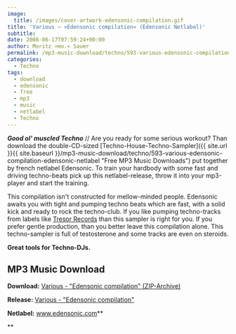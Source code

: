 ```yaml
---
image:
  title: /images/cover-artwork-edensonic-compilation.gif
title: 'Various – »Edensonic compilation« (Edensonic Netlabel)'
subtitle: 
date: 2008-06-17T07:59:24+00:00
author: Moritz »mo.« Sauer
permalink: /mp3-music-download/techno/593-various-edensonic-compilation-edensonic-netlabel
categories:
  - Techno
tags:
  - download
  - edensonic
  - free
  - mp3
  - music
  - netlabel
  - Techno
---
```

***Good ol' muscled Techno*** // Are you ready for some serious workout? Than download the double-CD-sized [Techno-House-Techno-Sampler]({{ site.url }}{{ site.baseurl }}/mp3-music-download/techno/593-various-edensonic-compilation-edensonic-netlabel "Free MP3 Music Downloads") put together by french netlabel Edensonic. To train your hardbody with some fast and driving techno-beats pick up this netlabel-release, throw it into your mp3-player and start the training.

<!--more-->

This compilation isn't constructed for mellow-minded people. Edensonic awaits you with tight and pumping techno beats which are fast, with a solid kick and ready to rock the techno-club. If you like pumping techno-tracks from labels like <a href="http://www.tresorberlin.de/" target="_blank">Tresor Records</a> than this sampler is right for you. If you prefer gentle production, than you better leave this compilation alone. This techno-sampler is full of testosterone and some tracks are even on steroids.

**Great tools for Techno-DJs.**

## MP3 Music Download

**Download:** [Various - "Edensonic compilation" (ZIP-Archive)](http://www.archive.org/download/Edensonic_020/Edensonic_020_vbr_mp3.zip)
  
**Release:** <a href="http://www.edensonic.com/music.htm" target="_blank">Various - "Edensonic compilation"</a>
  
**Netlabel:** <a href="http://www.edensonic.com" target="_blank">www.edensonic.com</a>**
  
**